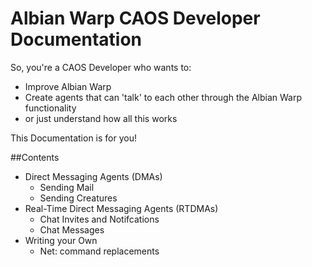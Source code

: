 Albian Warp CAOS Developer Documentation
========================================

So, you're a CAOS Developer who wants to:

* Improve Albian Warp
* Create agents that can 'talk' to each other through the Albian Warp functionality
* or just understand how all this works

This Documentation is for you!


##Contents

* Direct Messaging Agents (DMAs)
	* Sending Mail
	* Sending Creatures
* Real-Time Direct Messaging Agents (RTDMAs)
	* Chat Invites and Notifcations
	* Chat Messages
* Writing your Own
	* Net: command replacements